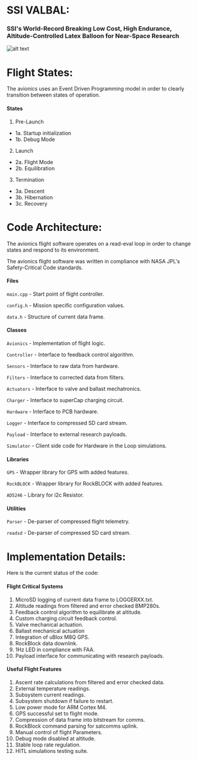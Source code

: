 # SSI VALBAL:
### SSI's World-Record Breaking Low Cost, High Endurance, Altitude-Controlled Latex Balloon for Near-Space Research

![alt text](VALBAL.jpg "VALBAL")

# Flight States:
The avionics uses an Event Driven Programming model in order to clearly transition between states of operation.

#### States
1. Pre-Launch  
 - 1a. Startup initialization
 - 1b. Debug Mode
2. Launch
 - 2a. Flight Mode
 - 2b. Equilibration
3. Termination
 - 3a. Descent
 - 3b. Hibernation
 - 3c. Recovery

# Code Architecture:
The avionics flight software operates on a read-eval loop in order to change states and respond to its environment.

The avionics flight software was written in compliance with NASA JPL's  Safety-Critical Code standards.

#### Files
`main.cpp` - Start point of flight controller.

`config.h` - Mission specific configuration values.

`data.h` - Structure of current data frame.

#### Classes
`Avionics` - Implementation of flight logic.

`Controller` - Interface to feedback control algorithm.

`Sensors` - Interface to raw data from hardware.

`Filters` - Interface to corrected data from filters.

`Actuators` - Interface to valve and ballast mechatronics.

`Charger` - Interface to superCap charging circuit.

`Hardware` - Interface to PCB hardware.

`Logger` - Interface to compressed SD card stream.

`Payload` - Interface to external research payloads.

`Simulator` - Client side code for Hardware in the Loop simulations.

#### Libraries
`GPS` - Wrapper library for GPS with added features.

`RockBLOCK` - Wrapper library for RockBLOCK with added features.

`AD5246` - Library for i2c Resistor.

#### Utilities
`Parser` - De-parser of compressed flight telemetry.

`readsd` - De-parser of compressed SD card stream.

# Implementation Details:
Here is the current status of the code:

#### Flight Critical Systems
1. MicroSD logging of current data frame to LOGGERXX.txt.
2. Altitude readings from filtered and error checked BMP280s.
3. Feedback control algorithm to equilibrate at altitude.
4. Custom charging circuit feedback control.
5. Valve mechanical actuation.
6. Ballast mechanical actuation
7. Integration of uBlox M8Q GPS.
8. RockBlock data downlink.
9. 1Hz LED in compliance with FAA.
10. Payload interface for communicating with research payloads.

#### Useful Flight Features
1. Ascent rate calculations from filtered and error checked data.
2. External temperature readings.
3. Subsystem current readings.
4. Subsystem shutdown if failure to restart.
5. Low power mode for ARM Cortex M4.
6. GPS successful set to flight mode.
8. Compression of data frame into bitstream for comms.
9. RockBlock command parsing for satcomms uplink.
11. Manual control of flight Parameters.
12. Debug mode disabled at altitude.
13. Stable loop rate regulation.
13. HITL simulations testing suite.

